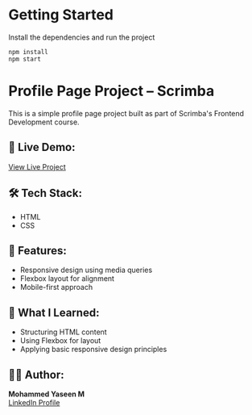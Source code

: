 # Getting Started
Install the dependencies and run the project
```
npm install
npm start
```
# Profile Page Project – Scrimba

This is a simple profile page project built as part of Scrimba's Frontend Development course.

## 🚀 Live Demo:
[View Live Project](https://YOUR_USERNAME.github.io/scrimba-profile-project/)

## 🛠️ Tech Stack:
- HTML
- CSS

## 📱 Features:
- Responsive design using media queries
- Flexbox layout for alignment
- Mobile-first approach

## 🎯 What I Learned:
- Structuring HTML content
- Using Flexbox for layout
- Applying basic responsive design principles

## 🧑‍💻 Author:
**Mohammed Yaseen M**  
[LinkedIn Profile](https://www.linkedin.com/in/mohammed-yaseen-m-420o/)
